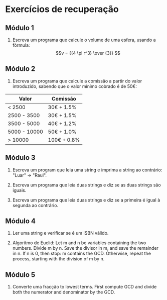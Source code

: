 # Exercícios de recuperação

## Módulo 1

1. Escreva um programa que calcule o volume de uma esfera, usando a fórmula:
$$v = {{4 \pi r^3} \over {3}} $$

## Módulo 2

1. Escreva um programa que calcule a comissão a partir do valor introduzido, sabendo que o valor mínimo cobrado é de 50€:

| Valor | Comissão |
| - | - |
| < 2500 | 30€ + 1.5% |
| 2500 - 3500 | 30€ + 1.5% |
| 3500 - 5000 | 40€ + 1.2% |
| 5000 - 10000 | 50€ + 1.0% |
| > 10000 | 100€ + 0.8% |

## Módulo 3

1. Escreva um program que leia uma string e imprima a string ao contrário: "Luar" -> "Raul".

2. Escreva um programa que leia duas strings e diz se as duas strings são iguais.

3. Escreva um programa que leia duas strings e diz se a primeira é igual à segunda ao contrário.



## Módulo 4

1. Ler uma string e verificar se é um ISBN válido.

2. Algoritmo de Euclid: Let m and n be variables containing the two numbers. Divide m by n. Save the divisor in m, and save the remainder in n. If n is 0, then stop: m contains the GCD. Otherwise, repeat the process, starting with the division of m by n.

## Módulo 5

1. Converte uma fracção to lowest terms. First compute GCD and divide both the numerator and denominator by the GCD.

